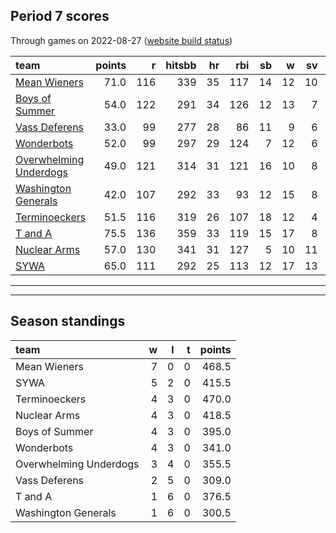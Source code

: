 

## Period 7 scores

Through games on 2022-08-27 ([website build status](https://github.com/brian-bot/pl-site/actions))


|team                                              | points|   r| hitsbb| hr| rbi| sb|  w| sv|  so|   era|  whip|
|:-------------------------------------------------|------:|---:|------:|--:|---:|--:|--:|--:|---:|-----:|-----:|
|[Mean Wieners](./meanwieners)                     |   71.0| 116|    339| 35| 117| 14| 12| 10| 230| 3.364| 1.101|
|[Boys of Summer](./boysofsummer)                  |   54.0| 122|    291| 34| 126| 12| 13|  7| 198| 3.712| 1.228|
|[Vass Deferens](./vassdeferens)                   |   33.0|  99|    277| 28|  86| 11|  9|  6| 174| 2.710| 1.059|
|[Wonderbots](./wonderbots)                        |   52.0|  99|    297| 29| 124|  7| 12|  6| 222| 3.110| 1.046|
|[Overwhelming Underdogs](./overwhelmingunderdogs) |   49.0| 121|    314| 31| 121| 16| 10|  8| 184| 4.318| 1.373|
|[Washington Generals](./washingtongenerals)       |   42.0| 107|    292| 33|  93| 12| 15|  8| 131| 3.471| 1.255|
|[Terminoeckers](./terminoeckers)                  |   51.5| 116|    319| 26| 107| 18| 12|  4| 209| 3.231| 1.144|
|[T and A](./tanda)                                |   75.5| 136|    359| 33| 119| 15| 17|  8| 230| 3.528| 1.116|
|[Nuclear Arms](./nucleararms)                     |   57.0| 130|    341| 31| 127|  5| 10| 11| 171| 3.394| 1.170|
|[SYWA](./sywa)                                    |   65.0| 111|    292| 25| 113| 12| 17| 13| 223| 2.333| 0.949|

* * *
* * *

## Season standings


|team                   |  w|  l|  t| points|
|:----------------------|--:|--:|--:|------:|
|Mean Wieners           |  7|  0|  0|  468.5|
|SYWA                   |  5|  2|  0|  415.5|
|Terminoeckers          |  4|  3|  0|  470.0|
|Nuclear Arms           |  4|  3|  0|  418.5|
|Boys of Summer         |  4|  3|  0|  395.0|
|Wonderbots             |  4|  3|  0|  341.0|
|Overwhelming Underdogs |  3|  4|  0|  355.5|
|Vass Deferens          |  2|  5|  0|  309.0|
|T and A                |  1|  6|  0|  376.5|
|Washington Generals    |  1|  6|  0|  300.5|


